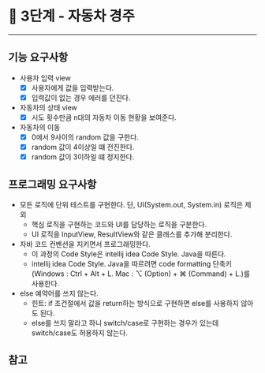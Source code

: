 # 🚀 3단계 - 자동차 경주
------------
## 기능 요구사항
* 사용자 입력 view
    * [x] 사용자에게 값을 입력받는다.
    * [x] 입력값이 없는 경우 에러를 던진다.

* 자동차의 상태 view
    * [x] 시도 횟수만큼 n대의 자동차 이동 현황을 보여준다. 

* 자동차의 이동
    * [x] 0에서 9사이의 random 값을 구한다.
    * [x] random 값이 4이상일 떄 전진한다.
    * [x] random 값이 3이하일 떄 정지한다.

## 프로그래밍 요구사항
* 모든 로직에 단위 테스트를 구현한다. 단, UI(System.out, System.in) 로직은 제외
  * 핵심 로직을 구현하는 코드와 UI를 담당하는 로직을 구분한다.
  * UI 로직을 InputView, ResultView와 같은 클래스를 추가해 분리한다.
* 자바 코드 컨벤션을 지키면서 프로그래밍한다.
  * 이 과정의 Code Style은 intellij idea Code Style. Java을 따른다.
  * intellij idea Code Style. Java을 따르려면 code formatting 단축키
  (Windows : Ctrl + Alt + L. Mac : ⌥ (Option) + ⌘ (Command) + L.)를 사용한다.
* else 예약어를 쓰지 않는다.
  * 힌트: if 조건절에서 값을 return하는 방식으로 구현하면 else를 사용하지 않아도 된다.
  * else를 쓰지 말라고 하니 switch/case로 구현하는 경우가 있는데 switch/case도 허용하지 않는다.

## 참고
